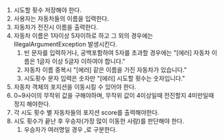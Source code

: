 1. 시도할 횟수 저장해야 한다.
2. 사용자는 자동차들의 이름을 입력한다.
3. 자동차가 전진시 이름을 출력한다.
4. 자동차 이름은 1자이상 5자이하로 하고 그 외의 경우에는 IllegalArgumentException 발생시킨다.
   1) 빈 문자를 입력하거나, 공백포함하여 5자를 초과할 경우에는 "[에러] 자동차 이름은 1글자 이상 5글자 이하여야 합니다."
   2) 자동차 이름 중복시 "[에러] 같은 이름을 가진 자동차가 있습니다."
   3) 시도횟수 문자 입력은 숫자만 "[에러] 시도할 횟수는 숫자입니다."
5. 자동차 객체의 포지션을 이동시킬 수 있어야 한다.
6. 0~9사이의 무작위 값을 구해야하며, 무작위 값이 4이상일때 전진할지 4미만일때 정지 해야한다.
7. 각 시도 횟수 별 자동차들의 포지션 score를 출력해야한다.
8. 시도 횟수가 끝난 후 우승자(가장 많이 이동한 사람)를 판단해야 한다.
   1) 우승자가 여러명일 경우 ,로 구분한다.